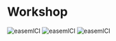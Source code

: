 # Workshop


![easemlCI](https://badgen.net/runkit/untitled-0o7d9uwg2653/leaguilar/AIknowthatfeel/status?)
![easemlCI](https://badgen.net/runkit/untitled-0o7d9uwg2653/leaguilar/AIknowthatfeel/fail_type?)
![easemlCI](https://badgen.net/runkit/untitled-0o7d9uwg2653/leaguilar/AIknowthatfeel/run_count?)


